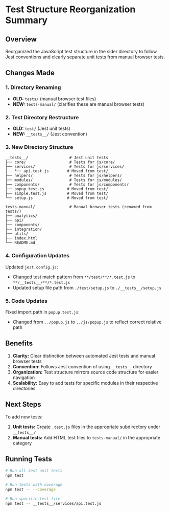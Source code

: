 # Test Structure Reorganization Summary

## Overview
Reorganized the JavaScript test structure in the sider directory to follow Jest conventions and clearly separate unit tests from manual browser tests.

## Changes Made

### 1. Directory Renaming
- **OLD:** `tests/` (manual browser test files)
- **NEW:** `tests-manual/` (clarifies these are manual browser tests)

### 2. Test Directory Restructure
- **OLD:** `test/` (Jest unit tests)
- **NEW:** `__tests__/` (Jest convention)

### 3. New Directory Structure
```
__tests__/                  # Jest unit tests
├── core/                   # Tests for js/core/
├── services/               # Tests for js/services/
│   └── api.test.js        # Moved from test/
├── helpers/                # Tests for js/helpers/
├── modules/                # Tests for js/modules/
├── components/             # Tests for js/components/
├── popup.test.js          # Moved from test/
├── simple.test.js         # Moved from test/
└── setup.js               # Moved from test/

tests-manual/               # Manual browser tests (renamed from tests/)
├── analytics/
├── api/
├── components/
├── integration/
├── utils/
├── index.html
└── README.md
```

### 4. Configuration Updates
Updated `jest.config.js`:
- Changed test match pattern from `**/test/**/*.test.js` to `**/__tests__/**/*.test.js`
- Updated setup file path from `./test/setup.js` to `./__tests__/setup.js`

### 5. Code Updates
Fixed import path in `popup.test.js`:
- Changed from `../popup.js` to `../js/popup.js` to reflect correct relative path

## Benefits
1. **Clarity:** Clear distinction between automated Jest tests and manual browser tests
2. **Convention:** Follows Jest convention of using `__tests__` directory
3. **Organization:** Test structure mirrors source code structure for easier navigation
4. **Scalability:** Easy to add tests for specific modules in their respective directories

## Next Steps
To add new tests:
1. **Unit tests:** Create `.test.js` files in the appropriate subdirectory under `__tests__/`
2. **Manual tests:** Add HTML test files to `tests-manual/` in the appropriate category

## Running Tests
```bash
# Run all Jest unit tests
npm test

# Run tests with coverage
npm test -- --coverage

# Run specific test file
npm test -- __tests__/services/api.test.js
```